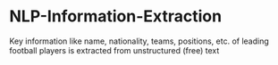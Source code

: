 # NLP-Information-Extraction
Key information like name, nationality, teams, positions, etc. of leading football players is extracted from unstructured (free) text

